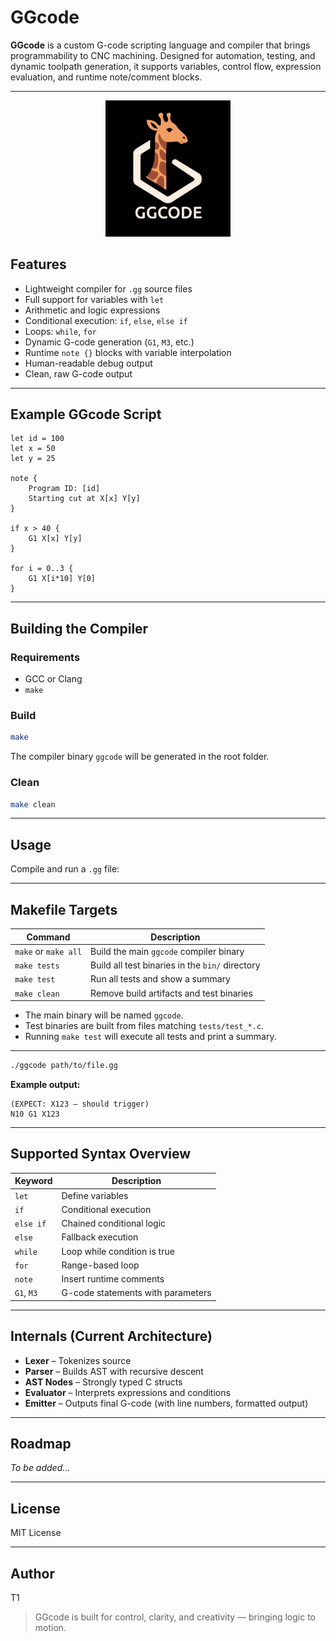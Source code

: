 # GGcode

**GGcode** is a custom G-code scripting language and compiler that brings programmability to CNC machining. Designed for automation, testing, and dynamic toolpath generation, it supports variables, control flow, expression evaluation, and runtime note/comment blocks.

---


<p align="center">
  <img src="logo.png" alt="GGcode Logo" width="200"/>
</p>


## Features

- Lightweight compiler for `.gg` source files
- Full support for variables with `let`
- Arithmetic and logic expressions
- Conditional execution: `if`, `else`, `else if`
- Loops: `while`, `for`
- Dynamic G-code generation (`G1`, `M3`, etc.)
- Runtime `note {}` blocks with variable interpolation
- Human-readable debug output
- Clean, raw G-code output

---

## Example GGcode Script

```gg
let id = 100
let x = 50
let y = 25

note {
    Program ID: [id]
    Starting cut at X[x] Y[y]
}

if x > 40 {
    G1 X[x] Y[y]
}

for i = 0..3 {
    G1 X[i*10] Y[0]
}
```

---

## Building the Compiler

### Requirements

- GCC or Clang
- `make`

### Build

```sh
make
```
The compiler binary `ggcode` will be generated in the root folder.

### Clean

```sh
make clean
```

---

## Usage

Compile and run a `.gg` file:


---

## Makefile Targets

| Command         | Description                                      |
|-----------------|--------------------------------------------------|
| `make` or `make all` | Build the main `ggcode` compiler binary         |
| `make tests`    | Build all test binaries in the `bin/` directory  |
| `make test`     | Run all tests and show a summary                 |
| `make clean`    | Remove build artifacts and test binaries         |

- The main binary will be named `ggcode`.
- Test binaries are built from files matching `tests/test_*.c`.
- Running `make test` will execute all tests and print a summary.

---


```sh
./ggcode path/to/file.gg
```

**Example output:**
```
(EXPECT: X123 — should trigger)
N10 G1 X123
```

---

## Supported Syntax Overview

| Keyword   | Description                        |
|-----------|------------------------------------|
| `let`     | Define variables                   |
| `if`      | Conditional execution              |
| `else if` | Chained conditional logic          |
| `else`    | Fallback execution                 |
| `while`   | Loop while condition is true       |
| `for`     | Range-based loop                   |
| `note`    | Insert runtime comments            |
| `G1`, `M3`| G-code statements with parameters  |

---

## Internals (Current Architecture)

- **Lexer** – Tokenizes source
- **Parser** – Builds AST with recursive descent
- **AST Nodes** – Strongly typed C structs
- **Evaluator** – Interprets expressions and conditions
- **Emitter** – Outputs final G-code (with line numbers, formatted output)

---

## Roadmap

*To be added...*

---

## License

MIT License

---

## Author

T1

> GGcode is built for control, clarity, and creativity — bringing logic to motion.